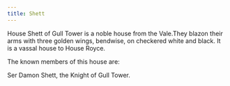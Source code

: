 ```yaml
---
title: Shett
---
```


House Shett of Gull Tower is a noble house from the Vale.They blazon their arms with three golden wings, bendwise, on checkered white and black. It is a vassal house to House Royce.

The known members of this house are:

Ser Damon Shett, the Knight of Gull Tower. 


